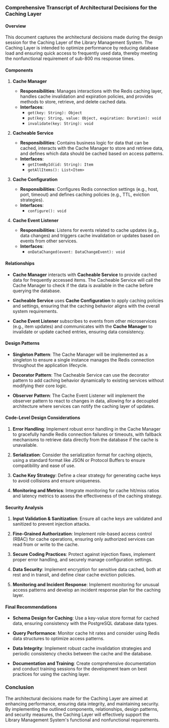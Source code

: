 ### Comprehensive Transcript of Architectural Decisions for the Caching Layer

#### Overview

This document captures the architectural decisions made during the design session for the Caching Layer of the Library Management System. The Caching Layer is intended to optimize performance by reducing database load and ensuring quick access to frequently used data, thereby meeting the nonfunctional requirement of sub-800 ms response times.

#### Components

1. **Cache Manager**
   - **Responsibilities**: Manages interactions with the Redis caching layer, handles cache invalidation and expiration policies, and provides methods to store, retrieve, and delete cached data.
   - **Interfaces**:
     - `get(key: String): Object`
     - `put(key: String, value: Object, expiration: Duration): void`
     - `invalidate(key: String): void`

2. **Cacheable Service**
   - **Responsibilities**: Contains business logic for data that can be cached, interacts with the Cache Manager to store and retrieve data, and defines which data should be cached based on access patterns.
   - **Interfaces**:
     - `getItemById(id: String): Item`
     - `getAllItems(): List<Item>`

3. **Cache Configuration**
   - **Responsibilities**: Configures Redis connection settings (e.g., host, port, timeout) and defines caching policies (e.g., TTL, eviction strategies).
   - **Interfaces**:
     - `configure(): void`

4. **Cache Event Listener**
   - **Responsibilities**: Listens for events related to cache updates (e.g., data changes) and triggers cache invalidation or updates based on events from other services.
   - **Interfaces**:
     - `onDataChanged(event: DataChangeEvent): void`

#### Relationships

- **Cache Manager** interacts with **Cacheable Service** to provide cached data for frequently accessed items. The Cacheable Service will call the Cache Manager to check if the data is available in the cache before querying the database.
  
- **Cacheable Service** uses **Cache Configuration** to apply caching policies and settings, ensuring that the caching behavior aligns with the overall system requirements.

- **Cache Event Listener** subscribes to events from other microservices (e.g., item updates) and communicates with the **Cache Manager** to invalidate or update cached entries, ensuring data consistency.

#### Design Patterns

- **Singleton Pattern**: The Cache Manager will be implemented as a singleton to ensure a single instance manages the Redis connection throughout the application lifecycle.

- **Decorator Pattern**: The Cacheable Service can use the decorator pattern to add caching behavior dynamically to existing services without modifying their core logic.

- **Observer Pattern**: The Cache Event Listener will implement the observer pattern to react to changes in data, allowing for a decoupled architecture where services can notify the caching layer of updates.

#### Code-Level Design Considerations

1. **Error Handling**: Implement robust error handling in the Cache Manager to gracefully handle Redis connection failures or timeouts, with fallback mechanisms to retrieve data directly from the database if the cache is unavailable.

2. **Serialization**: Consider the serialization format for caching objects, using a standard format like JSON or Protocol Buffers to ensure compatibility and ease of use.

3. **Cache Key Strategy**: Define a clear strategy for generating cache keys to avoid collisions and ensure uniqueness.

4. **Monitoring and Metrics**: Integrate monitoring for cache hit/miss ratios and latency metrics to assess the effectiveness of the caching strategy.

#### Security Analysis

1. **Input Validation & Sanitization**: Ensure all cache keys are validated and sanitized to prevent injection attacks.

2. **Fine-Grained Authorization**: Implement role-based access control (RBAC) for cache operations, ensuring only authorized services can read from or write to the cache.

3. **Secure Coding Practices**: Protect against injection flaws, implement proper error handling, and securely manage configuration settings.

4. **Data Security**: Implement encryption for sensitive data cached, both at rest and in transit, and define clear cache eviction policies.

5. **Monitoring and Incident Response**: Implement monitoring for unusual access patterns and develop an incident response plan for the caching layer.

#### Final Recommendations

- **Schema Design for Caching**: Use a key-value store format for cached data, ensuring consistency with the PostgreSQL database data types.

- **Query Performance**: Monitor cache hit rates and consider using Redis data structures to optimize access patterns.

- **Data Integrity**: Implement robust cache invalidation strategies and periodic consistency checks between the cache and the database.

- **Documentation and Training**: Create comprehensive documentation and conduct training sessions for the development team on best practices for using the caching layer.

### Conclusion

The architectural decisions made for the Caching Layer are aimed at enhancing performance, ensuring data integrity, and maintaining security. By implementing the outlined components, relationships, design patterns, and security measures, the Caching Layer will effectively support the Library Management System's functional and nonfunctional requirements.